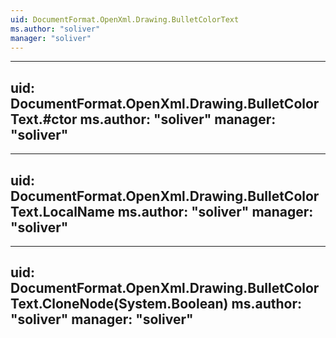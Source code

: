 ```yaml
---
uid: DocumentFormat.OpenXml.Drawing.BulletColorText
ms.author: "soliver"
manager: "soliver"
---
```


---
uid: DocumentFormat.OpenXml.Drawing.BulletColorText.#ctor
ms.author: "soliver"
manager: "soliver"
---

---
uid: DocumentFormat.OpenXml.Drawing.BulletColorText.LocalName
ms.author: "soliver"
manager: "soliver"
---

---
uid: DocumentFormat.OpenXml.Drawing.BulletColorText.CloneNode(System.Boolean)
ms.author: "soliver"
manager: "soliver"
---
